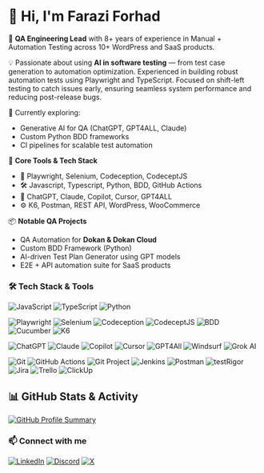 # 👋 Hi, I'm Farazi Forhad

🎯 **QA Engineering Lead** with 8+ years of experience in Manual + Automation Testing across 10+ WordPress and SaaS products.

💡 Passionate about using **AI in software testing** — from test case generation to automation optimization. Experienced in building robust automation tests using Playwright and TypeScript. Focused on shift-left testing to catch issues early, ensuring seamless system performance and reducing post-release bugs.

🧪 Currently exploring:
- Generative AI for QA (ChatGPT, GPT4ALL, Claude)
- Custom Python BDD frameworks
- CI pipelines for scalable test automation

🔧 **Core Tools & Tech Stack**
- 🧩 Playwright, Selenium, Codeception, CodeceptJS
- 🛠️ Javascript, Typescript, Python, BDD, GitHub Actions
- 🤖 ChatGPT, Claude, Copilot, Cursor, GPT4ALL
- ⚙️ K6, Postman, REST API, WordPress, WooCommerce

📦 **Notable QA Projects**
- QA Automation for **Dokan & Dokan Cloud**
- Custom BDD Framework (Python)
- AI-driven Test Plan Generator using GPT models
- E2E + API automation suite for SaaS products

### 🛠️ Tech Stack & Tools
![JavaScript](https://img.shields.io/badge/JavaScript-F7DF1E?style=flat&logo=javascript&logoColor=black)
![TypeScript](https://img.shields.io/badge/TypeScript-3178C6?style=flat&logo=typescript&logoColor=white)
![Python](https://img.shields.io/badge/Python-3776AB?style=flat&logo=python&logoColor=white)

![Playwright](https://img.shields.io/badge/Playwright-45BA63?style=flat&logo=playwright&logoColor=white)
![Selenium](https://img.shields.io/badge/Selenium-43B02A?style=flat&logo=selenium&logoColor=white)
![Codeception](https://img.shields.io/badge/Codeception-000000?style=flat&logo=codeforces&logoColor=white)
![CodeceptJS](https://img.shields.io/badge/CodeceptJS-F29111?style=flat&logo=javascript&logoColor=white)
![BDD](https://img.shields.io/badge/BDD-7952B3?style=flat&logo=cucumber&logoColor=white)
![Cucumber](https://img.shields.io/badge/Cucumber-23D96C?style=flat&logo=cucumber&logoColor=white)
![K6](https://img.shields.io/badge/k6-7D64FF?style=for-the-badge)


![ChatGPT](https://img.shields.io/badge/ChatGPT-10A37F?style=flat&logo=openai&logoColor=white)
![Claude](https://img.shields.io/badge/Claude-000000?style=flat&logo=anthropic&logoColor=white)
![Copilot](https://img.shields.io/badge/GitHub%20Copilot-000000?style=flat&logo=github&logoColor=white)
![Cursor](https://img.shields.io/badge/Cursor-3B82F6?style=flat&logo=cursor&logoColor=white)
![GPT4All](https://img.shields.io/badge/GPT4All-5E5DF0?style=for-the-badge&logo=artificial%20intelligence&logoColor=white)
![Windsurf](https://img.shields.io/badge/Windsurf-AE00FF?style=flat&logo=surfshark&logoColor=white)
![Grok AI](https://img.shields.io/badge/Grok_AI-orange?style=for-the-badge&logo=openai)

![Git](https://img.shields.io/badge/Git-F05032?style=flat&logo=git&logoColor=white)
![GitHub Actions](https://img.shields.io/badge/GitHub%20Actions-2088FF?style=flat&logo=githubactions&logoColor=white)
![Git Project](https://img.shields.io/badge/Git%20Project-181717?style=flat&logo=git&logoColor=white)
![Jenkins](https://img.shields.io/badge/Jenkins-D24939?style=flat&logo=jenkins&logoColor=white)
![Postman](https://img.shields.io/badge/Postman-FF6C37?style=flat&logo=postman&logoColor=white)
![testRigor](https://img.shields.io/badge/testRigor-000000?style=flat&logo=testinglibrary&logoColor=white)
![Jira](https://img.shields.io/badge/Jira-0052CC?style=flat&logo=jira&logoColor=white)
![Trello](https://img.shields.io/badge/Trello-0052CC?style=flat&logo=trello&logoColor=white)
![ClickUp](https://img.shields.io/badge/ClickUp-7B68EE?style=flat&logo=clickup&logoColor=white)


## 📊 GitHub Stats & Activity

[![GitHub Profile Summary](https://github-profile-summary-cards.vercel.app/api/cards/profile-details?username=FaraziF&theme=github_dark)](https://github.com/FaraziF)

<!-- [![Top Languages by Repo](https://github-profile-summary-cards.vercel.app/api/cards/repos-per-language?username=FaraziF&theme=github_dark)](https://github.com/FaraziF) -->
<!-- [![Top Languages by Commit](https://github-profile-summary-cards.vercel.app/api/cards/most-commit-language?username=FaraziF&theme=github_dark)](https://github.com/FaraziF) -->

<!-- [![GitHub Stats](https://github-readme-stats.vercel.app/api?username=FaraziF&show_icons=true&theme=github_dark)](https://github.com/FaraziF) -->
<!-- [![GitHub Streak](https://streak-stats.demolab.com?user=FaraziF&theme=dark&border_radius=5)](https://github.com/FaraziF) -->

<!-- [![Commits by UTC](https://github-profile-summary-cards.vercel.app/api/cards/productive-time?username=FaraziF&theme=github_dark&utcOffset=+6)](https://github.com/FaraziF) -->

<!-- ![GitHub Activity Graph](https://github-readme-activity-graph.vercel.app/graph?username=FaraziF&theme=github-compact) -->


### 📫 Connect with me
[![LinkedIn](https://custom-icon-badges.demolab.com/badge/LinkedIn-000?style=for-the-badge&logo=linkedin-white&logoColor=fff)](https://www.linkedin.com/in/faraziforhad/)
[![Discord](https://img.shields.io/badge/Discord-000?style=for-the-badge&logo=discord&logoColor=white)](https://discord.com/users/farazi)
[![X](https://img.shields.io/badge/X-@YourHandle?style=for-the-badge&logo=x)](https://x.com/faraziforhadbd)
